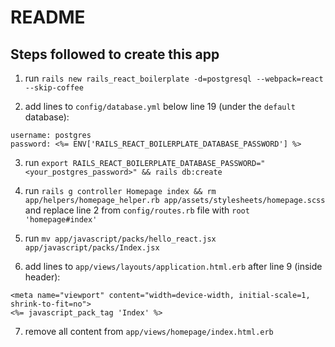 # README

## Steps followed to create this app
1. run `rails new rails_react_boilerplate -d=postgresql --webpack=react --skip-coffee`

2. add lines to `config/database.yml` below line 19 (under the `default` database):
```
username: postgres
password: <%= ENV['RAILS_REACT_BOILERPLATE_DATABASE_PASSWORD'] %>
```
3. run `export RAILS_REACT_BOILERPLATE_DATABASE_PASSWORD="<your_postgres_password>" && rails db:create`

4. run `rails g controller Homepage index && rm app/helpers/homepage_helper.rb app/assets/stylesheets/homepage.scss` and replace line 2 from `config/routes.rb` file with `root 'homepage#index'`

5. run `mv app/javascript/packs/hello_react.jsx app/javascript/packs/Index.jsx`

6. add lines to `app/views/layouts/application.html.erb` after line 9 (inside header):
```
<meta name="viewport" content="width=device-width, initial-scale=1, shrink-to-fit=no">
<%= javascript_pack_tag 'Index' %>
```
7. remove all content from `app/views/homepage/index.html.erb`